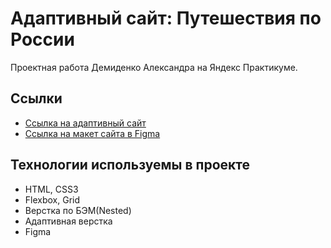
# Адаптивный сайт: Путешествия по России
Проектная работа Демиденко Александра на Яндекс Практикуме.

## Ссылки
* [Ссылка на адаптивный сайт](https://russian-travel-fapn.vercel.app/)
* [Ссылка на макет сайта в Figma](https://www.figma.com/file/5S2WSbEFL6awjVWJ0NWL8Q/Sprint-3_-Russia-_-desktop-%2B-mobile?node-id=28503%3A0)

## Технологии используемы в проекте
* HTML, CSS3
* Flexbox, Grid
* Верстка по БЭМ(Nested)
* Адаптивная верстка
* Figma

